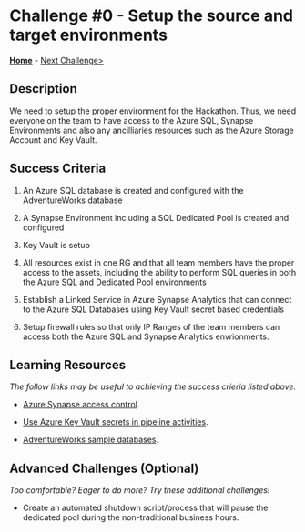 # Challenge #0 - Setup the source and target environments

**[Home](../README.md)** - [Next Challenge>](Challenge-01.md)


## Description

We need to setup the proper environment for the Hackathon.  Thus, we need everyone on the team to have access to the Azure SQL, Synapse Environments and also any ancilliaries resources such as the Azure Storage Account and Key Vault.

## Success Criteria

1. An Azure SQL database is created and configured with the AdventureWorks database

2. A Synapse Environment including a SQL Dedicated Pool is created and configured

3. Key Vault is setup

4. All resources exist in one RG and that all team members have the proper access to the assets, including the ability to perform SQL queries in both the Azure SQL and Dedicated Pool environments

5. Establish a Linked Service in Azure Synapse Analytics that can connect to the Azure SQL Databases using Key Vault secret based credentials

6. Setup firewall rules so that only IP Ranges of the team members can access both the Azure SQL and Synapse Analytics envrionments.



## Learning Resources

*The follow links may be useful to achieving the success crieria listed above.*

- [Azure Synapse access control](https://docs.microsoft.com/en-us/azure/synapse-analytics/security/synapse-workspace-access-control-overview). 

- [Use Azure Key Vault secrets in pipeline activities](https://docs.microsoft.com/en-us/azure/data-factory/how-to-use-azure-key-vault-secrets-pipeline-activities).


- [AdventureWorks sample databases](https://docs.microsoft.com/en-us/sql/samples/adventureworks-install-configure?view=sql-server-ver15&tabs=ssms).


## Advanced Challenges (Optional)

*Too comfortable?  Eager to do more?  Try these additional challenges!*

- Create an automated shutdown script/process that will pause the dedicated pool during the non-traditional business hours.